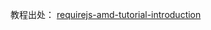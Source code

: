 教程出处：
[requirejs-amd-tutorial-introduction](http://javascriptplayground.com/blog/2012/07/requirejs-amd-tutorial-introduction/)